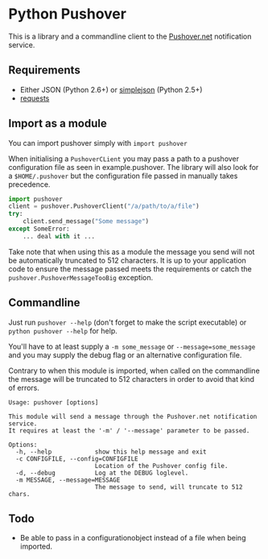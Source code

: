 # Python Pushover

This is a library and a commandline client to the [Pushover.net](http://pushover.net/ "Pushover") notification service.

## Requirements

 * Either JSON (Python 2.6+) or [simplejson](http://pypi.python.org/pypi/simplejson/ "simplejson") (Python 2.5+)
 * [requests](http://docs.python-requests.org/en/latest/index.html "python requests") 

## Import as a module

You can import pushover simply with ```import pushover```

When initialising a ```PushoverCLient``` you may pass a path to a pushover configuration file as seen in example.pushover. The library will also look for a ```$HOME/.pushover``` but the configuration file passed in manually takes precedence.

```python
import pushover
client = pushover.PushoverClient("/a/path/to/a/file")
try:
    client.send_message("Some message")
except SomeError:
    ... deal with it ...
```

Take note that when using this as a module the message you send will not be automatically truncated to 512 characters. It is up to your application code to ensure the message passed meets the requirements or catch the ```pushover.PushoverMessageTooBig``` exception.

## Commandline

Just run ```pushover --help``` (don't forget to make the script executable) or ```python pushover --help``` for help.

You'll have to at least supply a ```-m some_message``` or ```--message=some_message``` and you may supply the debug flag or an alternative configuration file.

Contrary to when this module is imported, when called on the commandline the message will be truncated to 512 characters in order to avoid that kind of errors.

```
Usage: pushover [options]

This module will send a message through the Pushover.net notification service.
It requires at least the '-m' / '--message' parameter to be passed.

Options:
  -h, --help            show this help message and exit
  -c CONFIGFILE, --config=CONFIGFILE
                        Location of the Pushover config file.
  -d, --debug           Log at the DEBUG loglevel.
  -m MESSAGE, --message=MESSAGE
                        The message to send, will truncate to 512 chars.
```

## Todo

 * Be able to pass in a configurationobject instead of a file when being imported.
